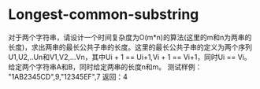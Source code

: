 # Longest-common-substring
  对于两个字符串，请设计一个时间复杂度为O(m*n)的算法(这里的m和n为两串的长度)，求出两串的最长公共子串的长度。这里的最长公共子串的定义为两个序列U1,U2,..Un和V1,V2,...Vn，其中Ui + 1 == Ui+1,Vi + 1 == Vi+1，同时Ui == Vi。  给定两个字符串A和B，同时给定两串的长度n和m。 测试样例：  "1AB2345CD",9,"12345EF",7  返回：4
